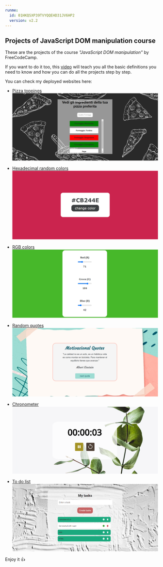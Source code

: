 ```yaml
---
runme:
  id: 01HKQSXP39TVYQQEHD31JV6HP2
  version: v2.2
---
```


## Projects of JavaScript DOM manipulation course

These are the projects of the course *"JavaScript DOM manipulation"* by FreeCodeCamp.

If you want to do it too, this [video](www.youtube.com/watch?v=koiPxFFiqJ4) will teach you all the basic definitions you need to know and how you can do all the projects step by step.

You can check my deployed websites here:

- [Pizza toppings](https://latua-pizza-preferita.onrender.com)
![Pizza toppings project](/pizza-toppings/img/finish_project.png)

- [Hexadecimal random colors](https://hex-random-colors.onrender.com/)
![Hexadecimal random colors project](/hex-random-colors/img/finish_project.png)

- [RGB colors](https://rgb-colors.onrender.com)
![RGB colors project](/rgb-colors/img/finish_project.png)

- [Random quotes](https://my-random-quotes.onrender.com/)
![Random quotes project](/random-quotes/img/finish_project.png)

- [Chronometer](https://my-chronometer.onrender.com)
![Chronometer project](/chronometer/img/finish_project.png)

- [To do list](https://myto-do-list.onrender.com)
![To do list project](/to-do-list/img/finish_project.png)

Enjoy it 👍